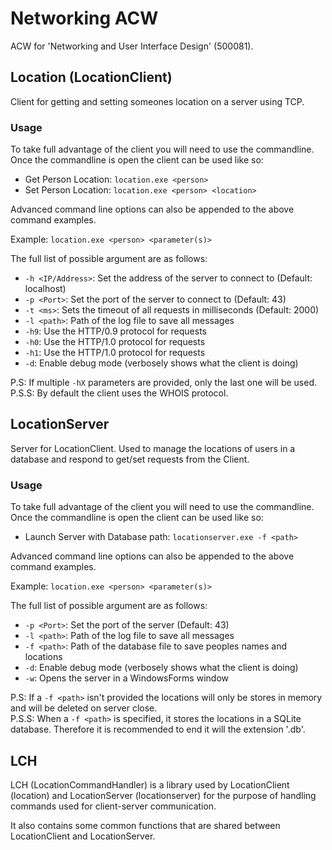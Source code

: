 # Networking ACW

ACW for 'Networking and User Interface Design' (500081).

## Location (LocationClient)

Client for getting and setting someones location on a server using TCP.

### Usage

To take full advantage of the client you will need to use the commandline.  
Once the commandline is open the client can be used like so:

- Get Person Location: `location.exe <person>`
- Set Person Location: `location.exe <person> <location>`

Advanced command line options can also be appended to the above command
examples.

Example: `location.exe <person> <parameter(s)>`

The full list of possible argument are as follows:

- `-h <IP/Address>`: Set the address of the server to connect to (Default: localhost)
- `-p <Port>`: Set the port of the server to connect to (Default: 43)
- `-t <ms>`: Sets the timeout of all requests in milliseconds (Default: 2000)
- `-l <path>`: Path of the log file to save all messages
- `-h9`: Use the HTTP/0.9 protocol for requests
- `-h0`: Use the HTTP/1.0 protocol for requests
- `-h1`: Use the HTTP/1.0 protocol for requests
- `-d`: Enable debug mode (verbosely shows what the client is doing)

P.S: If multiple `-hX` parameters are provided, only the last one will be used.  
P.S.S: By default the client uses the WHOIS protocol.

## LocationServer

Server for LocationClient. Used to manage the locations of users in a database
and respond to get/set requests from the Client.

### Usage

To take full advantage of the client you will need to use the commandline.  
Once the commandline is open the client can be used like so:

- Launch Server with Database path: `locationserver.exe -f <path>`

Advanced command line options can also be appended to the above command
examples.

Example: `location.exe <person> <parameter(s)>`

The full list of possible argument are as follows:

- `-p <Port>`: Set the port of the server (Default: 43)
- `-l <path>`: Path of the log file to save all messages
- `-f <path>`: Path of the database file to save peoples names and locations
- `-d`: Enable debug mode (verbosely shows what the client is doing)
- `-w`: Opens the server in a WindowsForms window

P.S: If a `-f <path>` isn't provided the locations will only be stores in memory
and will be deleted on server close.  
P.S.S: When a `-f <path>` is specified, it stores the locations in a SQLite
database. Therefore it is recommended to end it will the extension '.db'.

## LCH

LCH (LocationCommandHandler) is a library used by LocationClient (location) and
LocationServer (locationserver) for the purpose of
handling commands used for client-server communication.

It also contains some common functions that are shared between LocationClient
and LocationServer.
